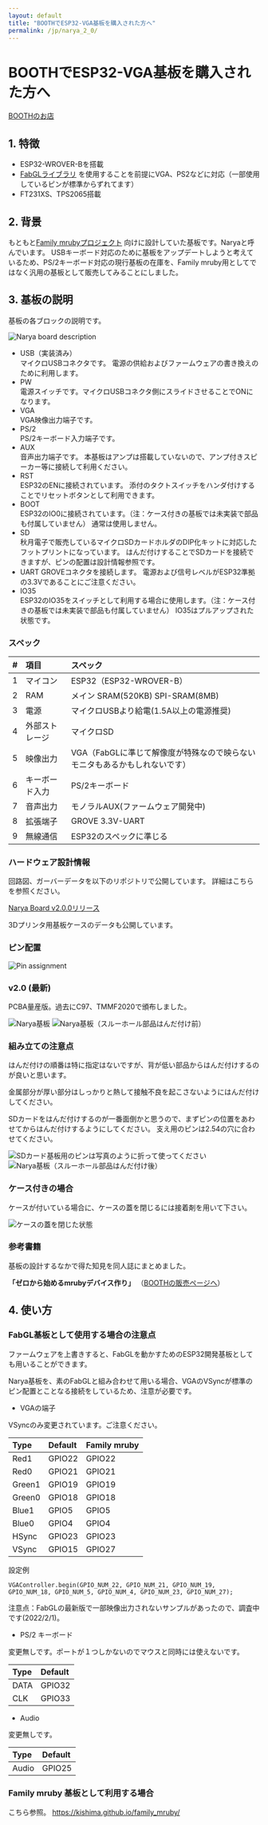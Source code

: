 ```yaml
---
layout: default
title: "BOOTHでESP32-VGA基板を購入された方へ"
permalink: /jp/narya_2_0/
---
```


# BOOTHでESP32-VGA基板を購入された方へ

[BOOTHのお店](https://silentworlds.booth.pm/)

## 1. 特徴

* ESP32-WROVER-Bを搭載
* [FabGLライブラリ](http://www.fabglib.org/) を使用することを前提にVGA、PS2などに対応（一部使用しているピンが標準からずれてます）
* FT231XS、TPS2065搭載

## 2. 背景

もともと[Family mrubyプロジェクト](https://kishima.github.io/family_mruby/) 向けに設計していた基板です。Naryaと呼んでいます。
USBキーボード対応のために基板をアップデートしようと考えているため、PS/2キーボード対応の現行基板の在庫を、Family mruby用としてではなく汎用の基板として販売してみることにしました。

## 3. 基板の説明

基板の各ブロックの説明です。

<img src="/images/Narya2.0_org_mark.jpg" alt="Narya board description">

* USB（実装済み）  
マイクロUSBコネクタです。
電源の供給およびファームウェアの書き換えのために利用します。
* PW  
電源スイッチです。マイクロUSBコネクタ側にスライドさせることでONになります。
* VGA  
VGA映像出力端子です。
* PS/2  
PS/2キーボード入力端子です。
* AUX  
音声出力端子です。
本基板はアンプは搭載していないので、アンプ付きスピーカー等に接続して利用ください。
* RST  
ESP32のENに接続されています。
添付のタクトスイッチをハンダ付けすることでリセットボタンとして利用できます。
* BOOT  
ESP32のIO0に接続されています。（注：ケース付きの基板では未実装で部品も付属していません）
通常は使用しません。
* SD  
秋月電子で販売しているマイクロSDカードホルダのDIP化キットに対応したフットプリントになっています。
はんだ付けすることでSDカードを接続できますが、ピンの配置は設計情報参照です。
* UART
GROVEコネクタを接続します。
電源および信号レベルがESP32準拠の3.3Vであることにご注意ください。
* IO35  
ESP32のIO35をスイッチとして利用する場合に使用します。（注：ケース付きの基板では未実装で部品も付属していません）
IO35はプルアップされた状態です。

### スペック

| # | 項目 | スペック |
|:---:|:---|:---|
|1 | マイコン | ESP32（ESP32-WROVER-B） |
|2 | RAM | メイン SRAM(520KB) SPI-SRAM(8MB) |
|3 | 電源 | マイクロUSBより給電(1.5A以上の電源推奨) |
|4 | 外部ストレージ | マイクロSD |
|5 | 映像出力 | VGA（FabGLに準じて解像度が特殊なので映らないモニタもあるかもしれないです） |
|6 | キーボード入力 | PS/2キーボード |
|7 | 音声出力 | モノラルAUX(ファームウェア開発中) |
|8 | 拡張端子 | GROVE 3.3V-UART |
|9 | 無線通信 | ESP32のスペックに準じる |


### ハードウェア設計情報

回路図、ガーバーデータを以下のリポジトリで公開しています。
詳細はこちらを参照ください。

[Narya Board v2.0.0リリース](https://github.com/kishima/narya_board/releases)

3Dプリンタ用基板ケースのデータも公開しています。

### ピン配置

<img src="/images/pinconfig.png" alt="Pin assignment">

### v2.0 (最新)

PCBA量産版。過去にC97、TMMF2020で頒布しました。

<img src="/images/Narya2.0.jpg" alt="Narya基板">

<img src="/images/narya_2.0.jpg" alt="Narya基板（スルーホール部品はんだ付け前）">


### 組み立ての注意点

はんだ付けの順番は特に指定はないですが、背が低い部品からはんだ付けするのが良いと思います。

金属部分が厚い部分はしっかりと熱して接触不良を起こさないようにはんだ付けしてください。

SDカードをはんだ付けするのが一番面倒かと思うので、まずピンの位置をあわせてからはんだ付けするようにしてください。
支え用のピンは2.54の穴に合わせてください。

<img src="/images/pins.jpg" alt="SDカード基板用のピンは写真のように折って使ってください">

<img src="/images/soldered.jpg" alt="Narya基板（スルーホール部品はんだ付け後）">

### ケース付きの場合

ケースが付いている場合に、ケースの蓋を閉じるには接着剤を用いて下さい。

<img src="/images/case.jpg" alt="ケースの蓋を閉じた状態">

### 参考書籍

基板の設計するなかで得た知見を同人誌にまとめました。

**「ゼロから始めるmrubyデバイス作り」** （[BOOTHの販売ページへ](https://silentworlds.booth.pm/items/1564678)）


## 4. 使い方

### FabGL基板として使用する場合の注意点

ファームウェアを上書きすると、FabGLを動かすためのESP32開発基板としても用いることができます。

Narya基板を、素のFabGLと組み合わせて用いる場合、VGAのVSyncが標準のピン配置とことなる接続をしているため、注意が必要です。

* VGAの端子

VSyncのみ変更されています。ご注意ください。

|Type|Default|Family mruby|
|:---|:------|:-----------|
|Red1  |GPIO22 |GPIO22 |
|Red0  |GPIO21 |GPIO21 |
|Green1|GPIO19 |GPIO19 |
|Green0|GPIO18 |GPIO18 |
|Blue1 |GPIO5  |GPIO5  |
|Blue0 |GPIO4  |GPIO4  |
|HSync |GPIO23 |GPIO23 |
|VSync |GPIO15 |GPIO27 |

設定例

```
VGAController.begin(GPIO_NUM_22, GPIO_NUM_21, GPIO_NUM_19, GPIO_NUM_18, GPIO_NUM_5, GPIO_NUM_4, GPIO_NUM_23, GPIO_NUM_27);
```

注意点：FabGLの最新版で一部映像出力されないサンプルがあったので、調査中です(2022/2/1)。

* PS/2 キーボード

変更無しです。ポートが１つしかないのでマウスと同時には使えないです。

|Type|Default|
|:---|:------|
|DATA  |GPIO32 |
|CLK   |GPIO33 |

* Audio

変更無しです。

|Type|Default|
|:---|:------|
|Audio  |GPIO25 |

### Family mruby 基板として利用する場合

こちら参照。
https://kishima.github.io/family_mruby/

